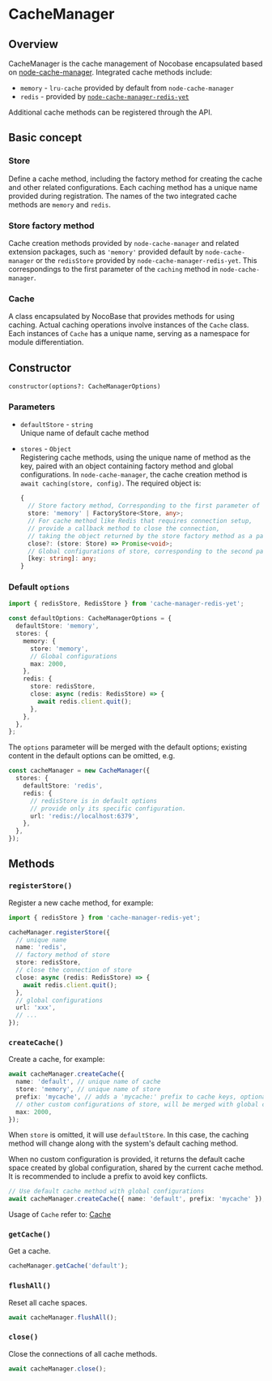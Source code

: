 # CacheManager

## Overview

CacheManager is the cache management of Nocobase encapsulated based on <a href="https://github.com/node-cache-manager/node-cache-manager" target="_blank">node-cache-manager</a>. Integrated cache methods include:

- `memory` - `lru-cache` provided by default from `node-cache-manager`
- `redis` - provided by [`node-cache-manager-redis-yet`](https://github.com/node-cache-manager/node-cache-manager-redis-yet)

Additional cache methods can be registered through the API.

## Basic concept

### Store

Define a cache method, including the factory method for creating the cache and other related configurations. Each caching method has a unique name provided during registration. The names of the two integrated cache methods are `memory` and `redis`.

### Store factory method

Cache creation methods provided by `node-cache-manager` and related extension packages, such as `'memory'` provided default by `node-cache-manager` or the `redisStore` provided by `node-cache-manager-redis-yet`. This correspondings to the first parameter of the `caching` method in `node-cache-manager`.

### Cache

A class encapsulated by NocoBase that provides methods for using caching. Actual caching operations involve instances of the `Cache` class. Each instances of `Cache` has a unique name, serving as a namespace for module differentiation.

## Constructor

`constructor(options?: CacheManagerOptions)`

### Parameters

- `defaultStore` - `string`  
  Unique name of default cache method
- `stores` - `Object`  
  Registering cache methods, using the unique name of method as the key, paired with an object containing
  factory method and global configurations. In `node-cache-manager`, the cache creation method is `await caching(store, config)`. The required object is:

  ```ts
  {
    // Store factory method, Corresponding to the first parameter of the 'caching' method
    store: 'memory' | FactoryStore<Store, any>;
    // For cache method like Redis that requires connection setup,
    // provide a callback method to close the connection,
    // taking the object returned by the store factory method as a parameter
    close?: (store: Store) => Promise<void>;
    // Global configurations of store, corresponding to the second parameter of the 'caching' method
    [key: string]: any;
  }
  ```

### Default `options`

```ts
import { redisStore, RedisStore } from 'cache-manager-redis-yet';

const defaultOptions: CacheManagerOptions = {
  defaultStore: 'memory',
  stores: {
    memory: {
      store: 'memory',
      // Global configurations
      max: 2000,
    },
    redis: {
      store: redisStore,
      close: async (redis: RedisStore) => {
        await redis.client.quit();
      },
    },
  },
};
```

The `options` parameter will be merged with the default options; existing content in the default options can be omitted, e.g.

```ts
const cacheManager = new CacheManager({
  stores: {
    defaultStore: 'redis',
    redis: {
      // redisStore is in default options
      // provide only its specific configuration.
      url: 'redis://localhost:6379',
    },
  },
});
```

## Methods

### `registerStore()`

Register a new cache method, for example:

```ts
import { redisStore } from 'cache-manager-redis-yet';

cacheManager.registerStore({
  // unique name
  name: 'redis',
  // factory method of store
  store: redisStore,
  // close the connection of store
  close: async (redis: RedisStore) => {
    await redis.client.quit();
  },
  // global configurations
  url: 'xxx',
  // ...
});
```

### `createCache()`

Create a cache, for example:

```ts
await cacheManager.createCache({
  name: 'default', // unique name of cache
  store: 'memory', // unique name of store
  prefix: 'mycache', // adds a 'mycache:' prefix to cache keys, optional
  // other custom configurations of store, will be merged with global configurations
  max: 2000,
});
```

When `store` is omitted, it will use `defaultStore`. In this case, the caching method will change along with the system's default caching method.

When no custom configuration is provided, it returns the default cache space created by global configuration, shared by the current cache method. It is recommended to include a prefix to avoid key conflicts.

```ts
// Use default cache method with global configurations
await cacheManager.createCache({ name: 'default', prefix: 'mycache' });
```

Usage of `Cache` refer to: [Cache](/api/cache/cache)

### `getCache()`

Get a cache.

```ts
cacheManager.getCache('default');
```

### `flushAll()`

Reset all cache spaces.

```ts
await cacheManager.flushAll();
```

### `close()`

Close the connections of all cache methods.

```ts
await cacheManager.close();
```
